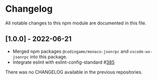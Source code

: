 # Changelog

All notable changes to this npm module are documented in this file.

## [1.0.0] - 2022-06-21

* Merged npm packages `@codingame/monaco-jsonrpc` and `vscode-ws-jsonrpc` into this package.
* Integrate eslint with eslint-config-standard #[385](https://github.com/TypeFox/monaco-languageclient/pull/385)

There was no CHANGELOG available in the previous repositories.
